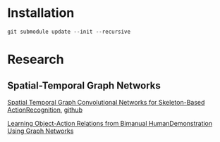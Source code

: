 # Installation

```
git submodule update --init --recursive
```

# Research

## Spatial-Temporal Graph Networks

[Spatial Temporal Graph Convolutional Networks for Skeleton-Based ActionRecognition](https://arxiv.org/pdf/1801.07455.pdf), [github](https://github.com/yysijie/st-gcn)

[Learning  Object-Action  Relations  from  Bimanual  HumanDemonstration  Using  Graph  Networks](https://arxiv.org/pdf/1908.08391.pdf)